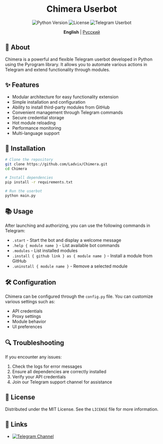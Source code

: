 <div align="center">

# Chimera Userbot

<p>
  <img src="https://img.shields.io/badge/Python-3.7+-blue.svg" alt="Python Version">
  <img src="https://img.shields.io/badge/License-MIT-green.svg" alt="License">
  <img src="https://img.shields.io/badge/Telegram-Userbot-blue.svg" alt="Telegram Userbot">
</p>

**English** | [Русский](README_RU.md)

</div>

## 📌 About

Chimera is a powerful and flexible Telegram userbot developed in Python using the Pyrogram library. It allows you to automate various actions in Telegram and extend functionality through modules.

## ✨ Features

- Modular architecture for easy functionality extension
- Simple installation and configuration
- Ability to install third-party modules from GitHub
- Convenient management through Telegram commands
- Secure credential storage
- Hot module reloading
- Performance monitoring
- Multi-language support

## 🔧 Installation

```bash
# Clone the repository
git clone https://github.com/Ladvix/Chimera.git
cd Chimera

# Install dependencies
pip install -r requirements.txt

# Run the userbot
python main.py
```

## 📚 Usage

After launching and authorizing, you can use the following commands in Telegram:

- `.start` - Start the bot and display a welcome message
- `.help { module name }` - List available bot commands
- `.modules` - List installed modules
- `.install { github link } as { module name }` - Install a module from GitHub
- `.uninstall { module name }` - Remove a selected module

## 🛠️ Configuration

Chimera can be configured through the `config.py` file. You can customize various settings such as:

- API credentials
- Proxy settings
- Module behavior
- UI preferences

## 🔍 Troubleshooting

If you encounter any issues:

1. Check the logs for error messages
2. Ensure all dependencies are correctly installed
3. Verify your API credentials
4. Join our Telegram support channel for assistance

## 📄 License

Distributed under the MIT License. See the `LICENSE` file for more information.

## 🔗 Links

- <a href="https://t.me/chimera_ubot"><img src="https://img.shields.io/badge/Telegram-2CA5E0?style=flat&logo=telegram&logoColor=white" alt="Telegram Channel"></a>